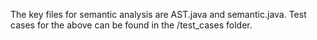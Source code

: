 The key files for semantic analysis are AST.java and semantic.java.
Test cases for the above can be found in the /test_cases folder.